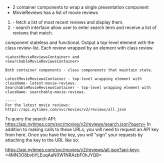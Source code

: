  - 2 container components to wrap a single presentation component <MovieReviews>
 - MovieReviews has a list of movie reviews

 1) <LatestMovieReviewsContainer> - fetch a list of most recent reviews and display them.
 2) <SearchableMovieReviewsContainer> - search interface allow user to enter search term and receive a list of reviews that match.

 <MovieReviews> component stateless and functional. Output a top-level element with the class review-list.
    Each review wrapped by an element with class review.

    <LatestMovieReviewsContainer> and 
    <SearchableMovieReviewsContainer>

    Both container components - class componenets that maintain state.

    LatestMovieReviewsContainer - top-level wrapping element with className- latest-movie-reviews.
    SearchableMovieReviewsContainer - top-level wrapping element with className- searchable-movie-reviews.

    -----
    For the latest movie reviews: https://api.nytimes.com/svc/movies/v2/reviews/all.json
   To query the search API: https://api.nytimes.com/svc/movies/v2/reviews/search.json?query=<search-term>
   In addition to making calls to these URLs, you will need to request an API key from here. Once you have the key, you will "sign" your requests by attaching the key to the URL like so:

https://api.nytimes.com/svc/movies/v2/reviews/all.json?api-key=<4MN3O8bvbYLEuqAaN0W1NRAzbF0hJYQ8>